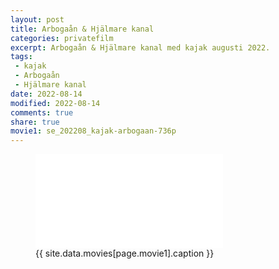 ```yaml
---
layout: post
title: Arbogaån & Hjälmare kanal
categories: privatefilm
excerpt: Arbogaån & Hjälmare kanal med kajak augusti 2022.
tags:
 - kajak
 - Arbogaån
 - Hjälmare kanal
date: 2022-08-14
modified: 2022-08-14
comments: true
share: true
movie1: se_202208_kajak-arbogaan-736p
---
```


<figure>
<iframe src="{{ site.commonurl }}/movies/{{ site.data.movies[page.movie1].file }}" width="{{ site.data.movies[page.movie1].width }}" height="{{ site.data.movies[page.movie1].height }}" frameborder="0">
</iframe>
<figcaption> {{ site.data.movies[page.movie1].caption }} </figcaption>
</figure>
